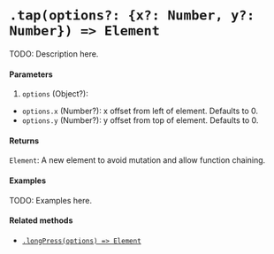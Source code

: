 # `.tap(options?: {x?: Number, y?: Number}) => Element`

TODO: Description here.

#### Parameters

1. `options` (Object?):
  - `options.x` (Number?): x offset from left of element. Defaults to 0.
  - `options.y` (Number?): y offset from top of element. Defaults to 0.

#### Returns

`Element`: A new element to avoid mutation and allow function chaining.

#### Examples

TODO: Examples here.

#### Related methods


- [`.longPress(options) => Element`](./longPress.md)
